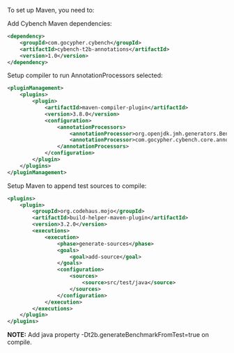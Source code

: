 To set up Maven, you need to:

Add Cybench Maven dependencies:
```xml
<dependency>
    <groupId>com.gocypher.cybench</groupId>
    <artifactId>cybench-t2b-annotations</artifactId>
    <version>1.0</version>
</dependency>
```

Setup compiler to run AnnotationProcessors selected:
```xml
<pluginManagement>
    <plugins>
        <plugin>
            <artifactId>maven-compiler-plugin</artifactId>
            <version>3.8.0</version>
            <configuration>
                <annotationProcessors>
                    <annotationProcessor>org.openjdk.jmh.generators.BenchmarkProcessor</annotationProcessor>
                    <annotationProcessor>com.gocypher.cybench.core.annotation.Test2BenchmarkProcessor</annotationProcessor>
                </annotationProcessors>
            </configuration>
        </plugin>
    </plugins>
</pluginManagement>
```

Setup Maven to append test sources to compile:
```xml
<plugins>
    <plugin>
        <groupId>org.codehaus.mojo</groupId>
        <artifactId>build-helper-maven-plugin</artifactId>
        <version>3.2.0</version>
        <executions>
            <execution>
                <phase>generate-sources</phase>
                <goals>
                    <goal>add-source</goal>
                </goals>
                <configuration>
                    <sources>
                        <source>src/test/java</source>
                    </sources>
                </configuration>
            </execution>
        </executions>
    </plugin>
</plugins>
```

**NOTE:** Add java property -Dt2b.generateBenchmarkFromTest=true on compile.
